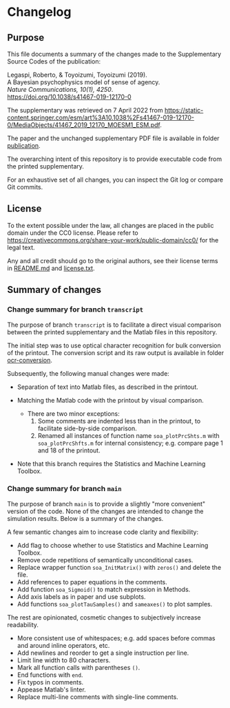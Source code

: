 # Changelog

## Purpose

This file documents a summary of the changes made to the Supplementary Source Codes of the publication:

Legaspi, Roberto, & Toyoizumi, Toyoizumi (2019).  
A Bayesian psychophysics model of sense of agency.  
_Nature Communications, 10(1), 4250_.  
<https://doi.org/10.1038/s41467-019-12170-0>

The supplementary was retrieved on 7 April 2022 from
<https://static-content.springer.com/esm/art%3A10.1038%2Fs41467-019-12170-0/MediaObjects/41467_2019_12170_MOESM1_ESM.pdf>.

The paper and the unchanged supplementary PDF file is available in folder [publication](publication).

The overarching intent of this repository is to provide executable code from the printed supplementary.

For an exhaustive set of all changes, you can inspect the Git log or compare Git commits.

## License

To the extent possible under the law, all changes are placed in the public domain under the CC0 license.
Please refer to <https://creativecommons.org/share-your-work/public-domain/cc0/> for the legal text.

Any and all credit should go to the original authors, see their license terms in [README.md](README.md) and [license.txt](license.txt).

## Summary of changes

### Change summary for branch `transcript`

The purpose of branch `transcript` is to facilitate a direct visual comparison between the printed supplementary and the Matlab files in this repository.

The initial step was to use optical character recognition for bulk conversion of the printout.
The conversion script and its raw output is available in folder [ocr-conversion](ocr-conversion).

Subsequently, the following manual changes were made:

- Separation of text into Matlab files, as described in the printout.
- Matching the Matlab code with the printout by visual comparison.
    - There are two minor exceptions:
        1. Some comments are indented less than in the printout, to facilitate side-by-side comparison.
        2. Renamed all instances of function name `soa_plotPrcShts.m` with `soa_plotPrcShfts.m` for internal consistency; e.g. compare page 1 and 18 of the printout.
        
- Note that this branch requires the Statistics and Machine Learning Toolbox.

### Change summary for branch `main`

The purpose of branch `main` is to provide a slightly "more convenient" version of the code.
None of the changes are intended to change the simulation results.
Below is a summary of the changes.

A few semantic changes aim to increase code clarity and flexibility:

- Add flag to choose whether to use Statistics and Machine Learning Toolbox.
- Remove code repetitions of semantically unconditional cases.
- Replace wrapper function `soa_InitMatrix()` with `zeros()` and delete the file.
- Add references to paper equations in the comments.
- Add function `soa_Sigmoid()` to match expression in Methods.
- Add axis labels as in paper and use subplots.
- Add functions `soa_plotTauSamples()` and `sameaxes()` to plot samples.

The rest are opinionated, cosmetic changes to subjectively increase readability.

- More consistent use of whitespaces; e.g. add spaces before commas and around inline operators, etc.
- Add newlines and reorder to get a single instruction per line.
- Limit line width to 80 characters.
- Mark all function calls with parentheses `()`.
- End functions with `end`.
- Fix typos in comments.
- Appease Matlab's linter.
- Replace multi-line comments with single-line comments.
